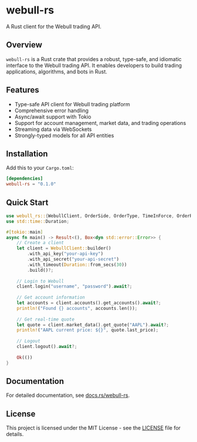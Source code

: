# webull-rs

A Rust client for the Webull trading API.

## Overview

`webull-rs` is a Rust crate that provides a robust, type-safe, and idiomatic interface to the Webull trading API. It enables developers to build trading applications, algorithms, and bots in Rust.

## Features

- Type-safe API client for Webull trading platform
- Comprehensive error handling
- Async/await support with Tokio
- Support for account management, market data, and trading operations
- Streaming data via WebSockets
- Strongly-typed models for all API entities

## Installation

Add this to your `Cargo.toml`:

```toml
[dependencies]
webull-rs = "0.1.0"
```

## Quick Start

```rust
use webull_rs::{WebullClient, OrderSide, OrderType, TimeInForce, OrderRequest};
use std::time::Duration;

#[tokio::main]
async fn main() -> Result<(), Box<dyn std::error::Error>> {
    // Create a client
    let client = WebullClient::builder()
        .with_api_key("your-api-key")
        .with_api_secret("your-api-secret")
        .with_timeout(Duration::from_secs(30))
        .build()?;
    
    // Login to Webull
    client.login("username", "password").await?;
    
    // Get account information
    let accounts = client.accounts().get_accounts().await?;
    println!("Found {} accounts", accounts.len());
    
    // Get real-time quote
    let quote = client.market_data().get_quote("AAPL").await?;
    println!("AAPL current price: ${}", quote.last_price);
    
    // Logout
    client.logout().await?;
    
    Ok(())
}
```

## Documentation

For detailed documentation, see [docs.rs/webull-rs](https://docs.rs/webull-rs).

## License

This project is licensed under the MIT License - see the [LICENSE](LICENSE) file for details.
